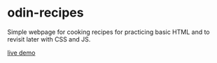 # odin-recipes
Simple webpage for cooking recipes for practicing basic HTML and to revisit later with CSS and JS.  

[live demo](https://pjaxon999.github.io/odin-recipes/)
